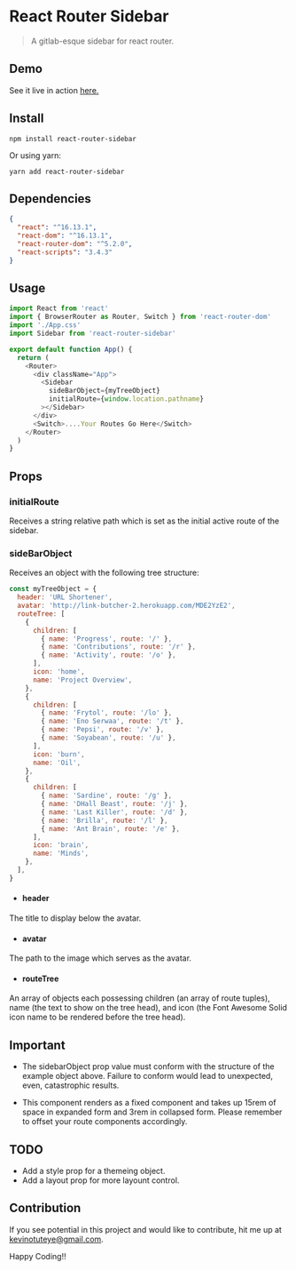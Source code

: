 # React Router Sidebar

> A gitlab-esque sidebar for react router.

## Demo

See it live in action [here.](https://ko-sidebar.netlify.app/)

## Install

```
npm install react-router-sidebar
```

Or using yarn:

```
yarn add react-router-sidebar
```

## Dependencies

```json
{
  "react": "^16.13.1",
  "react-dom": "^16.13.1",
  "react-router-dom": "^5.2.0",
  "react-scripts": "3.4.3"
}
```

## Usage

```js
import React from 'react'
import { BrowserRouter as Router, Switch } from 'react-router-dom'
import './App.css'
import Sidebar from 'react-router-sidebar'

export default function App() {
  return (
    <Router>
      <div className="App">
        <Sidebar
          sideBarObject={myTreeObject}
          initialRoute={window.location.pathname}
        ></Sidebar>
      </div>
      <Switch>....Your Routes Go Here</Switch>
    </Router>
  )
}
```

## Props

### initialRoute

Receives a string relative path which is set as the initial active route of the sidebar.

### sideBarObject

Receives an object with the following tree structure:

```js
const myTreeObject = {
  header: 'URL Shortener',
  avatar: 'http://link-butcher-2.herokuapp.com/MDE2YzE2',
  routeTree: [
    {
      children: [
        { name: 'Progress', route: '/' },
        { name: 'Contributions', route: '/r' },
        { name: 'Activity', route: '/o' },
      ],
      icon: 'home',
      name: 'Project Overview',
    },
    {
      children: [
        { name: 'Frytol', route: '/lo' },
        { name: 'Eno Serwaa', route: '/t' },
        { name: 'Pepsi', route: '/v' },
        { name: 'Soyabean', route: '/u' },
      ],
      icon: 'burn',
      name: 'Oil',
    },
    {
      children: [
        { name: 'Sardine', route: '/g' },
        { name: 'DHall Beast', route: '/j' },
        { name: 'Last Killer', route: '/d' },
        { name: 'Brilla', route: '/l' },
        { name: 'Ant Brain', route: '/e' },
      ],
      icon: 'brain',
      name: 'Minds',
    },
  ],
}
```

- #### header

The title to display below the avatar.

- #### avatar

The path to the image which serves as the avatar.

- #### routeTree

An array of objects each possessing children (an array of route tuples),
name (the text to show on the tree head), and icon (the Font Awesome Solid icon name to be rendered before the tree head).

## Important

- The sidebarObject prop value must conform with the structure of the example object above. Failure to conform would lead to unexpected, even, catastrophic results.

- This component renders as a fixed component and takes up 15rem of space in expanded form and 3rem in collapsed form. Please remember to offset your route components accordingly.

## TODO

- Add a style prop for a themeing object.
- Add a layout prop for more layount control.

## Contribution

If you see potential in this project and would like to contribute, hit me up at [kevinotuteye@gmail.com](mailto:kevinotuteye@gmail.com).

Happy Coding!!
